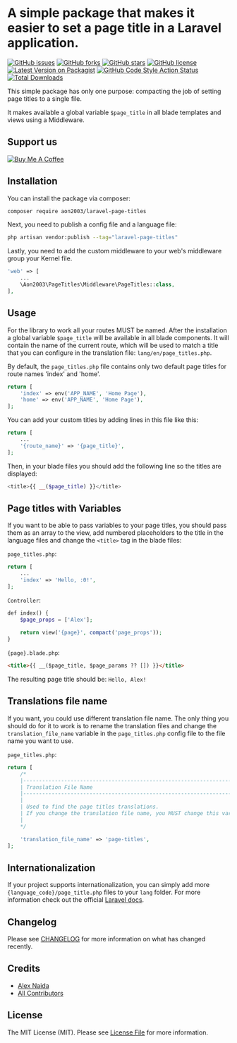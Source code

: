 # A simple package that makes it easier to set a page title in a Laravel application.

[![GitHub issues](https://img.shields.io/github/issues/aon2003/laravel-page-titles)](https://github.com/aon2003/laravel-page-titles/issues)
[![GitHub forks](https://img.shields.io/github/forks/aon2003/laravel-page-titles)](https://github.com/aon2003/laravel-page-titles/network)
[![GitHub stars](https://img.shields.io/github/stars/aon2003/laravel-page-titles)](https://github.com/aon2003/laravel-page-titles/stargazers)
[![GitHub license](https://img.shields.io/github/license/aon2003/laravel-page-titles)](https://github.com/aon2003/laravel-page-titles/blob/main/LICENSE.md)
[![Latest Version on Packagist](https://img.shields.io/packagist/v/aon2003/laravel-page-titles.svg)](https://packagist.org/packages/aon2003/laravel-page-titles)
[![GitHub Code Style Action Status](https://img.shields.io/github/workflow/status/aon2003/laravel-page-titles/Fix%20PHP%20code%20style%20issues?label=code%20style)](https://github.com/aon2003/laravel-page-titles/actions?query=workflow%3A"Fix+PHP+code+style+issues"+branch%3Amain)
[![Total Downloads](https://img.shields.io/packagist/dt/aon2003/laravel-page-titles.svg)](https://packagist.org/packages/aon2003/laravel-page-titles)

This simple package has only one purpose: compacting the job of setting page titles to a single file.

It makes available a global variable `$page_title` in all blade templates and views using a Middleware.

## Support us

[![Buy Me A Coffee](https://cdn.buymeacoffee.com/buttons/default-pink.png)](https://www.buymeacoffee.com/aon4o)

## Installation

You can install the package via composer:

```bash
composer require aon2003/laravel-page-titles
```

Next, you need to publish a config file and a language file:

```bash
php artisan vendor:publish --tag="laravel-page-titles"
```

Lastly, you need to add the custom middleware to your web's middleware group your Kernel file.

```php
'web' => [
    ...
    \Aon2003\PageTitles\Middleware\PageTitles::class,
],
```

## Usage

For the library to work all your routes MUST be named.
After the installation a global variable `$page_title` will be available in all blade components.
It will contain the name of the current route,
which will be used to match a title that you can configure in the translation file: `lang/en/page_titles.php`.

By default, the `page_titles.php` file contains only two default page titles for route names 'index' and 'home'.

```php
return [
    'index' => env('APP_NAME', 'Home Page'),
    'home' => env('APP_NAME', 'Home Page'),
];
```

You can add your custom titles by adding lines in this file like this:

```php
return [
    ...
    '{route_name}' => '{page_title}',
];
```

Then, in your blade files you should add the following line so the titles are displayed:
```php
<title>{{ __($page_title) }}</title>
```

## Page titles with Variables

If you want to be able to pass variables to your page titles, you should pass them as an array to the view,
add numbered placeholders to the title in the language files
and change the `<title>` tag in the blade files:


`page_titles.php`:
```php
return [
    ...
    'index' => 'Hello, :0!',
];
```

`Controller`:
```php
def index() {
    $page_props = ['Alex'];
    
    return view('{page}', compact('page_props'));
}
```

`{page}.blade.php`:
```html
<title>{{ __($page_title, $page_params ?? []) }}</title>
```

The resulting page title should be: `Hello, Alex!`

## Translations file name

If you want, you could use different translation file name.
The only thing you should do for it to work is to rename the translation files and change the `translation_file_name` variable
in the `page_titles.php` config file to the file name you want to use.

`page_titles.php`:

```php
return [
    /*
    |--------------------------------------------------------------------------
    | Translation File Name
    |--------------------------------------------------------------------------
    |
    | Used to find the page titles translations.
    | If you change the translation file name, you MUST change this variable, too!
    |
    */

    'translation_file_name' => 'page-titles',
];
```

## Internationalization

If your project supports internationalization, you can simply add more `{language_code}/page_title.php` files to your `lang` folder.
For more information check out the official [Laravel docs](https://laravel.com/docs/9.x/localization).

## Changelog

Please see [CHANGELOG](CHANGELOG.md) for more information on what has changed recently.

## Credits

- [Alex Naida](https://github.com/aon2003)
- [All Contributors](../../contributors)

## License

The MIT License (MIT). Please see [License File](LICENSE.md) for more information.
